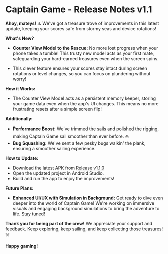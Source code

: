 # Captain Game - Release Notes v1.1

**Ahoy, mateys!** ⚓️ We've got a treasure trove of improvements in this latest update, keeping your scores safe from stormy seas and device rotations!

**What's New?**

* **Counter View Model to the Rescue:** No more lost progress when your phone takes a tumble! This trusty new model acts as your first mate, safeguarding your hard-earned treasures even when the screen spins. 

* This clever feature ensures your scores stay intact during screen rotations or level changes, so you can focus on plundering without worry! 

**How it Works:**

* The Counter View Model acts as a persistent memory keeper, storing your game data even when the app's UI changes. This means no more frustrating resets after a simple screen flip! 

**Additionally:**

* **Performance Boost:** We've trimmed the sails and polished the rigging, making Captain Game sail smoother than ever before. ⛵️
* **Bug Squashing:** We've sent a few pesky bugs walkin' the plank, ensuring a smoother sailing experience. 

**How to Update:**

* Download the latest APK from <a href="https://github.com/harshit391/CaptainGamebyHarshitSingla/releases/tag/v1.1.0">Release v1.1.0</a>
* Open the updated project in Android Studio.
* Build and run the app to enjoy the improvements!

**Future Plans:**

* **Enhanced UI/UX with Simulation in Background:** Get ready to dive even deeper into the world of Captain Game! We're working on immersive visuals and engaging background simulations to bring the adventure to life. Stay tuned!

**Thank you for being part of the crew!** We appreciate your support and feedback. Keep exploring, keep sailing, and keep collecting those treasures! ‍☠️

**Happy gaming!**
